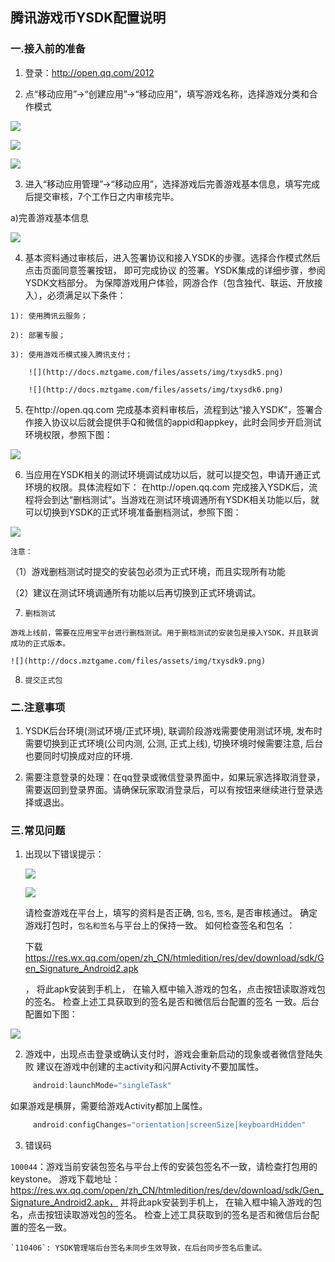 ## 腾讯游戏币YSDK配置说明

 ###  一.接入前的准备

  1. 登录：http://open.qq.com/2012

  2. 点“移动应用”→“创建应用”→“移动应用”，填写游戏名称，选择游戏分类和合作模式

  ![](http://docs.mztgame.com/files/assets/img/txysdk1.png)

  ![](http://docs.mztgame.com/files/assets/img/txysdk2.png)

  ![](http://docs.mztgame.com/files/assets/img/txysdk3.png)

  3. 进入“移动应用管理”→“移动应用”，选择游戏后完善游戏基本信息，填写完成后提交审核，7个工作日之内审核完毕。

   a)完善游戏基本信息

  ![](http://docs.mztgame.com/files/assets/img/txysdk4.png)

  4. 基本资料通过审核后，进入签署协议和接入YSDK的步骤。选择合作模式然后点击页面同意签署按钮，
      即可完成协议  的签署。YSDK集成的详细步骤，参阅YSDK文档部分。
       为保障游戏用户体验，网游合作（包含独代、联运、开放接入），必须满足以下条件：

    1): 使用腾讯云服务；

    2): 部署专服；

    3): 使用游戏币模式接入腾讯支付；

        ![](http://docs.mztgame.com/files/assets/img/txysdk5.png)

        ![](http://docs.mztgame.com/files/assets/img/txysdk6.png)

 5. 在http://open.qq.com 完成基本资料审核后，流程到达“接入YSDK”，签署合作接入协议以后就会提供手Q和微信的appid和appkey，此时会同步开启测试环境权限，参照下图：

  ![](http://docs.mztgame.com/files/assets/img/txysdk7.png)

  6. 当应用在YSDK相关的测试环境调试成功以后，就可以提交包，申请开通正式环境的权限。具体流程如下： 在http://open.qq.com 完成接入YSDK后，流程将会到达“删档测试”。当游戏在测试环境调通所有YSDK相关功能以后，就可以切换到YSDK的正式环境准备删档测试，参照下图：

  ![](http://docs.mztgame.com/files/assets/img/txysdk8.png)

  `注意：`

  （1）游戏删档测试时提交的安装包必须为正式环境，而且实现所有功能

  （2）建议在测试环境调通所有功能以后再切换到正式环境调试。

  7. `删档测试`

    游戏上线前，需要在应用宝平台进行删档测试。用于删档测试的安装包是接入YSDK，并且联调成功的正式版本。

    ![](http://docs.mztgame.com/files/assets/img/txysdk9.png)

  8. `提交正式包 `

### 二.注意事项

  1.  YSDK后台环境(测试环境/正式环境), 联调阶段游戏需要使用测试环境, 发布时需要切换到正式环境(公司内测, 公测, 正式上线), 切换环境时候需要注意, 后台也要同时切换成对应的环境.

  2.  需要注意登录的处理：在qq登录或微信登录界面中，如果玩家选择取消登录，需要返回到登录界面。请确保玩家取消登录后，可以有按钮来继续进行登录选择或退出。


### 三.常见问题

 1. 出现以下错误提示：

       ![](http://docs.mztgame.com/files/assets/img/tengxunerror04.png)

       ![](http://docs.mztgame.com/files/assets/img/tengxunerror06.png)

       请检查游戏在平台上，填写的资料是否正确, `包名`, `签名`, 是否审核通过。
       确定游戏打包时，`包名和签名`与平台上的保持一致。
       如何检查签名和包名 ：

       下载
        https://res.wx.qq.com/open/zh_CN/htmledition/res/dev/download/sdk/Gen_Signature_Android2.apk

     ， 将此apk安装到手机上， 在输入框中输入游戏的包名，点击按钮读取游戏包的签名。 检查上述工具获取到的签名是否和微信后台配置的签名  一致。后台配置如下图：

  ![](http://docs.mztgame.com/files/assets/img/tengxunweixin07.png)

 2. 游戏中，出现点击登录或确认支付时，游戏会重新启动的现象或者微信登陆失败
     建议在游戏中创建的主activity和闪屏Activity不要加属性。

   ```java
        android:launchMode="singleTask"
   ```
   如果游戏是横屏，需要给游戏Activity都加上属性。

   ```java
        android:configChanges="orientation|screenSize|keyboardHidden"
   ```
 3. 错误码

 `100044`：游戏当前安装包签名与平台上传的安装包签名不一致，请检查打包用的keystone。
   游戏下载地址：
    https://res.wx.qq.com/open/zh_CN/htmledition/res/dev/download/sdk/Gen_Signature_Android2.apk，
    并将此apk安装到手机上， 在输入框中输入游戏的包名，点击按钮读取游戏包的签名。
    检查上述工具获取到的签名是否和微信后台配置的签名一致。

    `110406`: YSDK管理端后台签名未同步生效导致，在后台同步签名后重试。
